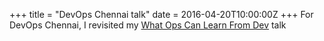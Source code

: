 +++
title = "DevOps Chennai talk"
date = 2016-04-20T10:00:00Z
+++
For DevOps Chennai, I revisited my [What Ops Can Learn From Dev](/devopsdays2015/chennai.html) talk
